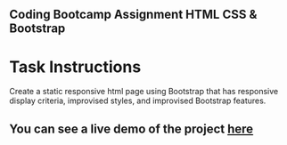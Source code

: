 ## Coding Bootcamp Assignment HTML CSS & Bootstrap

# Task Instructions
Create a static responsive html page using Bootstrap that has responsive display criteria, improvised styles, and improvised Bootstrap features.

## You can see a live demo of the project [here](https://theodorree.github.io/project-assignment-inosoftbootcamp-bootstrap/)

